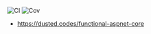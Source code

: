 ![CI](../../workflows/CI/badge.svg) ![Cov](../gh-pages/docs/badge_linecoverage.svg)

* https://dusted.codes/functional-aspnet-core
